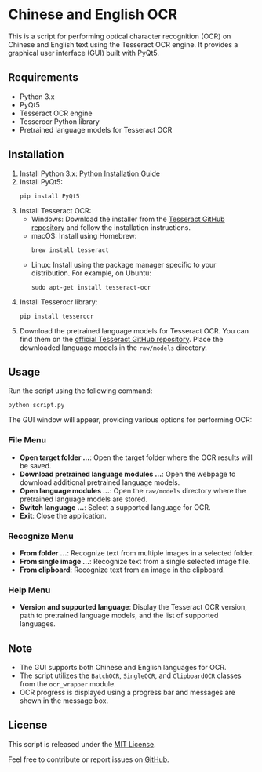 # Chinese and English OCR

This is a script for performing optical character recognition (OCR) on Chinese and English text using the Tesseract OCR engine. It provides a graphical user interface (GUI) built with PyQt5.

## Requirements

- Python 3.x
- PyQt5
- Tesseract OCR engine
- Tesserocr Python library
- Pretrained language models for Tesseract OCR

## Installation

1. Install Python 3.x: [Python Installation Guide](https://www.python.org/downloads/)
2. Install PyQt5:
   ```
   pip install PyQt5
   ```
3. Install Tesseract OCR:
   - Windows: Download the installer from the [Tesseract GitHub repository](https://github.com/UB-Mannheim/tesseract/wiki) and follow the installation instructions.
   - macOS: Install using Homebrew:
     ```
     brew install tesseract
     ```
   - Linux: Install using the package manager specific to your distribution. For example, on Ubuntu:
     ```
     sudo apt-get install tesseract-ocr
     ```
4. Install Tesserocr library:
   ```
   pip install tesserocr
   ```
5. Download the pretrained language models for Tesseract OCR. You can find them on the [official Tesseract GitHub repository](https://github.com/tesseract-ocr/tessdata/tree/4767ea922bcc460e70b87b1d303ebdfed0897da8). Place the downloaded language models in the `raw/models` directory.

## Usage

Run the script using the following command:

```
python script.py
```

The GUI window will appear, providing various options for performing OCR:

### File Menu

- **Open target folder ...**: Open the target folder where the OCR results will be saved.
- **Download pretrained language modules ...**: Open the webpage to download additional pretrained language models.
- **Open language modules ...**: Open the `raw/models` directory where the pretrained language models are stored.
- **Switch language ...**: Select a supported language for OCR.
- **Exit**: Close the application.

### Recognize Menu

- **From folder ...**: Recognize text from multiple images in a selected folder.
- **From single image ...**: Recognize text from a single selected image file.
- **From clipboard**: Recognize text from an image in the clipboard.

### Help Menu

- **Version and supported language**: Display the Tesseract OCR version, path to pretrained language models, and the list of supported languages.

## Note

- The GUI supports both Chinese and English languages for OCR.
- The script utilizes the `BatchOCR`, `SingleOCR`, and `ClipboardOCR` classes from the `ocr_wrapper` module.
- OCR progress is displayed using a progress bar and messages are shown in the message box.

## License

This script is released under the [MIT License](LICENSE).

Feel free to contribute or report issues on [GitHub](https://github.com/yourusername/your-repo).